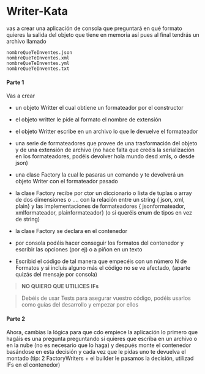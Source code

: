# Writer-Kata
vas a crear una aplicación de consola que preguntará en qué formato quieres la salida del objeto que tiene en memoria
así pues al final tendrás un archivo llamado
```
nombreQueTeInventes.json
nombreQueTeInventes.xml
nombreQueTeInventes.yml
nombreQueTeInventes.txt
```

#### Parte 1

Vas a crear
* un objeto Writter el cual obtiene un formateador por el constructor
* el objeto writter le pide al formato el nombre de extensión
* el objeto Writter escribe en un archivo lo que le devuelve el formateador

* una serie de formateadores que provee de una trasformación del objeto y de una extensión de archivo
(no hace falta que creéis la serialización en los formateadores, podéis devolver hola mundo desd xmls, o desde json)

* una clase Factory la cual le pasaras un comando y te devolverá un objeto Writer con el formateador pasado
* la clase Factory recibe por ctor un diccionario o lista de tuplas o array de dos dimensiones o .... con la relación entre un 
string { json, xml, plain} y las implementaciones de formateadores { jsonformateador, xmlformateador, plainformateador} (o si queréis enum de tipos en vez de string)
* la clase Factory se declara en el contenedor

* por consola podéis hacer conseguir los formatos del contenedor y escribir las opciones (por ej) o a piñon en un texto

* Escribid el código de tal manera que empecéis con un número N de Formatos y si incluís alguno más el código no se ve afectado, (aparte quizás del mensaje por consola)
> **NO QUIERO QUE UTILICES IFs**

> Debéis de usar Tests para asegurar vuestro código, podéis usarlos como guías del desarrollo y empezar por ellos


#### Parte 2
Ahora, cambias la lógica para que cdo empiece la aplicación lo primero que hagáis es una pregunta preguntando si quieres que escriba en un archivo o en la nube (no es necesario que lo haga) y después monte el contenedor basándose en esta decisión y cada vez que le pidas uno te devuelva el montado (tip: 2 FactoryWriters + el builder le pasamos la decisión, utilizad IFs en el contenedor)





